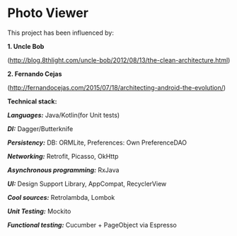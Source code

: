 # Photo Viewer
This project has been influenced by:

**1. Uncle Bob**

(http://blog.8thlight.com/uncle-bob/2012/08/13/the-clean-architecture.html)

**2. Fernando Cejas**

(http://fernandocejas.com/2015/07/18/architecting-android-the-evolution/)

**Technical stack:**

***Languages:*** Java/Kotlin(for Unit tests)

***DI:*** Dagger/Butterknife

***Persistency:*** DB: ORMLite, Preferences: Own PreferenceDAO 

***Networking:*** Retrofit, Picasso, OkHttp

***Asynchronous programming:*** RxJava

***UI:*** Design Support Library, AppCompat, RecyclerView

***Cool sources:*** Retrolambda, Lombok

***Unit Testing:*** Mockito

***Functional testing:*** Cucumber + PageObject via Espresso
